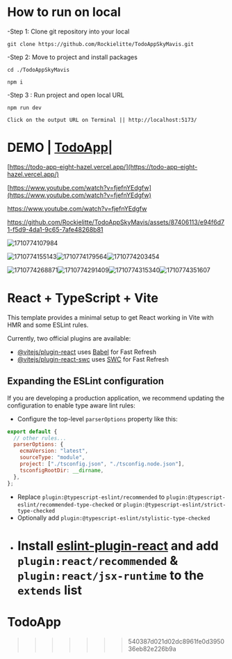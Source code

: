 # How to run on local

-Step 1: Clone git repository into your local

`git clone https://github.com/Rockielitte/TodoAppSkyMavis.git`

-Step 2: Move to project and install packages

`cd ./TodoAppSkyMavis`

`npm i`

-Step 3 : Run project and open local URL

`npm run dev`

`Click on the output URL on Terminal || http://localhost:5173/`

# DEMO | [TodoApp](https://todo-app-eight-hazel.vercel.app/ "https://todo-app-eight-hazel.vercel.app/")|

[https://todo-app-eight-hazel.vercel.app/](https://todo-app-eight-hazel.vercel.app/)

[https://www.youtube.com/watch?v=fjefnYEdgfw](https://www.youtube.com/watch?v=fjefnYEdgfw)

https://www.youtube.com/watch?v=fjefnYEdgfw

https://github.com/Rockielitte/TodoAppSkyMavis/assets/87406113/e94f6d71-f5d9-4da1-9c65-7afe48268b81

![1710774107984](image/README/1710774107984.png)

![1710774155143](image/README/1710774155143.png)![1710774179564](image/README/1710774179564.png)![1710774203454](image/README/1710774203454.png)

![1710774268871](image/README/1710774268871.png)![1710774291409](image/README/1710774291409.png)![1710774315340](image/README/1710774315340.png)![1710774351607](image/README/1710774351607.png)

# React + TypeScript + Vite

This template provides a minimal setup to get React working in Vite with HMR and some ESLint rules.

Currently, two official plugins are available:

- [@vitejs/plugin-react](https://github.com/vitejs/vite-plugin-react/blob/main/packages/plugin-react/README.md) uses [Babel](https://babeljs.io/) for Fast Refresh
- [@vitejs/plugin-react-swc](https://github.com/vitejs/vite-plugin-react-swc) uses [SWC](https://swc.rs/) for Fast Refresh

## Expanding the ESLint configuration

If you are developing a production application, we recommend updating the configuration to enable type aware lint rules:

- Configure the top-level `parserOptions` property like this:

```js
export default {
  // other rules...
  parserOptions: {
    ecmaVersion: "latest",
    sourceType: "module",
    project: ["./tsconfig.json", "./tsconfig.node.json"],
    tsconfigRootDir: __dirname,
  },
};
```

- Replace `plugin:@typescript-eslint/recommended` to `plugin:@typescript-eslint/recommended-type-checked` or `plugin:@typescript-eslint/strict-type-checked`
- Optionally add `plugin:@typescript-eslint/stylistic-type-checked`
- # Install [eslint-plugin-react](https://github.com/jsx-eslint/eslint-plugin-react) and add `plugin:react/recommended` & `plugin:react/jsx-runtime` to the `extends` list

# TodoApp

> > > > > > > 540387d021d02dc8961fe0d395036eb82e226b9a
